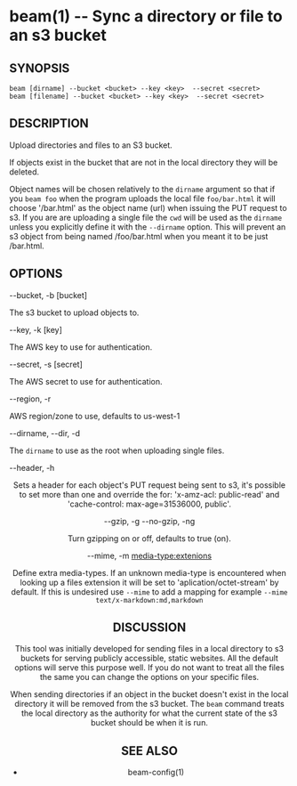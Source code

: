 beam(1) -- Sync a directory or file to an s3 bucket
===================================================

## SYNOPSIS

    beam [dirname] --bucket <bucket> --key <key>  --secret <secret>
    beam [filename] --bucket <bucket> --key <key>  --secret <secret>

## DESCRIPTION

Upload directories and files to an S3 bucket.

If objects exist in the bucket that are not in the local directory they will be deleted.

Object names will be chosen relatively to the `dirname` argument so that if you `beam foo` when the program uploads the local file `foo/bar.html` it will choose '/bar.html' as the object name (url) when issuing the PUT request to s3. If you are are uploading a single file the `cwd` will be used as the `dirname` unless you explicitly define it with the `--dirname` option. This will prevent an s3 object from being named /foo/bar.html when you meant it to be just /bar.html.

## OPTIONS

--bucket, -b [bucket]

  The s3 bucket to upload objects to.

--key, -k [key]

  The AWS key to use for authentication.

--secret, -s [secret]

  The AWS secret to use for authentication.

--region, -r <region>

  AWS region/zone to use, defaults to us-west-1

--dirname, --dir, -d <dirname>

  The `dirname` to use as the root when uploading single files.

--header, -h <header>

  Sets a header for each object's PUT request being sent to s3, it's possible to set more than one and override the for: 'x-amz-acl: public-read' and 'cache-control: max-age=31536000, public'.

--gzip, -g
--no-gzip, -ng

  Turn gzipping on or off, defaults to true (on).

--mime, -m <media-type:extenions>

  Define extra media-types. If an unknown media-type is encountered when looking up a files extension it will be set to 'aplication/octet-stream' by default. If this is undesired use `--mime` to add a mapping for example `--mime text/x-markdown:md,markdown`

## DISCUSSION

This tool was initially developed for sending files in a local directory to s3 buckets for serving publicly accessible, static websites. All the default options will serve this purpose well. If you do not want to treat all the files the same you can change the options on your specific files.

When sending directories if an object in the bucket doesn't exist in the local directory it will be removed from the s3 bucket. The `beam` command treats the local directory as the authority for what the current state of the s3 bucket should be when it is run.

## SEE ALSO

* beam-config(1)
